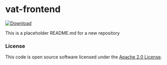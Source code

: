 
# vat-frontend

 [ ![Download](https://api.bintray.com/packages/hmrc/releases/vat-frontend/images/download.svg) ](https://bintray.com/hmrc/releases/vat-frontend/_latestVersion)

This is a placeholder README.md for a new repository

### License

This code is open source software licensed under the [Apache 2.0 License]("http://www.apache.org/licenses/LICENSE-2.0.html").
